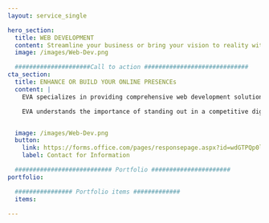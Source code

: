 ```yaml
---
layout: service_single

hero_section:
  title: WEB DEVELOPMENT
  content: Streamline your business or bring your vision to reality with custom systems designed for peak performance, operational efficiency, and growth potential.
  image: /images/Web-Dev.png

  #####################Call to action #############################
cta_section:
  title: ENHANCE OR BUILD YOUR ONLINE PRESENCEs
  content: |
    EVA specializes in providing comprehensive web development solutions to help you establish a commanding online presence. Our services include website development, hosting, and effective SEO+, all aimed at showcasing what makes your business unique. In addition to website development, eva offer reliable hosting services to ensure your website is always accessible and performs optimally. EVA offers free search engine optimization (SEO+), improving your website's visibility on search engines and driving targeted traffic to your online platform.

    EVA understands the importance of standing out in a competitive digital landscape. Comprehensive web solutions combined with expert analytics empower you to showcase what makes your business unique and capture the attention of your target audience. Let EVA help you establish a strong online presence that drives growth and success.


  image: /images/Web-Dev.png
  button:
    link: https://forms.office.com/pages/responsepage.aspx?id=wdGTPQp0lkOAq_FSQvHHSV2gPbztFbJAkYLit6JI0JhUREhLQkc3RlczUFNVWEpRT1AzMTdWNE9DUi4u
    label: Contact for Information

  ########################### Portfolio ######################
portfolio:

  ################ Portfolio items #############
  items:

---
```


